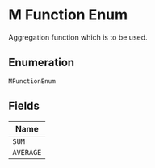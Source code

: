 
# M Function Enum

Aggregation function which is to be used.

## Enumeration

`MFunctionEnum`

## Fields

| Name |
|  --- |
| `SUM` |
| `AVERAGE` |


